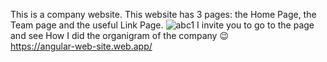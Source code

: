 This is a company website. This website has 3 pages: the Home Page, the Team page and the useful Link Page.
![abc1](https://user-images.githubusercontent.com/50790233/117813490-850c7c00-b239-11eb-883b-c9ba2dad28ae.JPG)
I invite you to go to the page and see How I did the organigram of the company 😉
</br>
https://angular-web-site.web.app/
